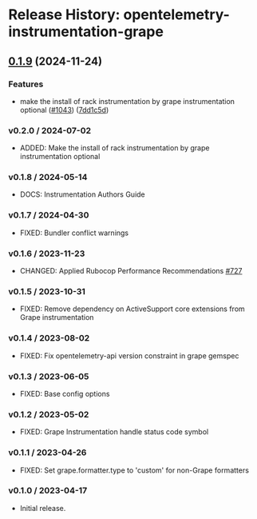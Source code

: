 # Release History: opentelemetry-instrumentation-grape

## [0.1.9](https://github.com/open-telemetry/opentelemetry-ruby-contrib/compare/opentelemetry-instrumentation-grape/v0.1.8...opentelemetry-instrumentation-grape/v0.1.9) (2024-11-24)


### Features

* make the install of rack instrumentation by grape instrumentation optional ([#1043](https://github.com/open-telemetry/opentelemetry-ruby-contrib/issues/1043)) ([7dd1c5d](https://github.com/open-telemetry/opentelemetry-ruby-contrib/commit/7dd1c5d3bd4c6e94268f46365343b58cb848fce1))

### v0.2.0 / 2024-07-02

* ADDED: Make the install of rack instrumentation by grape instrumentation optional

### v0.1.8 / 2024-05-14

* DOCS: Instrumentation Authors Guide

### v0.1.7 / 2024-04-30

* FIXED: Bundler conflict warnings

### v0.1.6 / 2023-11-23

* CHANGED: Applied Rubocop Performance Recommendations [#727](https://github.com/open-telemetry/opentelemetry-ruby-contrib/pull/727)

### v0.1.5 / 2023-10-31

* FIXED: Remove dependency on ActiveSupport core extensions from Grape instrumentation

### v0.1.4 / 2023-08-02

* FIXED: Fix opentelemetry-api version constraint in grape gemspec

### v0.1.3 / 2023-06-05

* FIXED: Base config options 

### v0.1.2 / 2023-05-02

* FIXED: Grape Instrumentation handle status code symbol

### v0.1.1 / 2023-04-26

* FIXED: Set grape.formatter.type to 'custom' for non-Grape formatters

### v0.1.0 / 2023-04-17

* Initial release.
